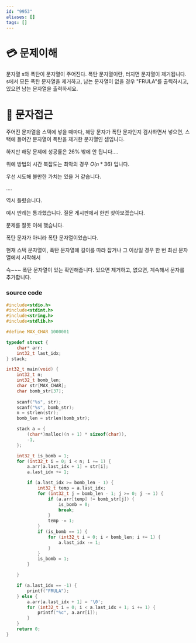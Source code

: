 ```yaml
---
id: "9953"
aliases: []
tags: []
---
```


# 💳 문제이해

문자열 s와 폭탄이 문자열이 주어진다. 폭탄 문자열이란, 터지면 문자열이 제거됩니다.
s에서 모든 폭탄 문자열을 제거하고, 남는 문자열이 없을 경우 "FRULA"를 
출력하시고, 있으면 남는 문자열을 출력하세요.

# 🚥 문자접근

주어진 문자열을 스택에 넣을 때마다, 해당 문자가 폭탄 문자인지 검사하면서
넣으면, 스택에 들어간 문자열이 폭탄을 제거한 문자열인 셈입니다.

하지만 해당 문제에 성공률은 26% 밖에 안 됩니다.... 

위에 방법의 시간 복잡도는 최악의 경우 $O(n * 36)$ 입니다.

우선 시도해 볼만한 가치는 있을 거 같습니다.

....

역시 틀렸습니다.

예시 반례는 통과했습니다. 질문 게시판에서 한번 찾아보겠습니다.

문제를 잘못 이해 했습니다.

폭탄 문자가 아니라 폭탄 문자열이었습니다.

현재 스택 문자열이, 폭탄 문자열에 길이를 따라 잡거나 그 이상일 경우
한 번 최신 문자열에서 시작해서 

슥~~~ 폭탄 문자열이 있는 확인해줍니다. 있으면 제거하고, 없으면, 계속해서
문자를 추가합니다.

### source code
```c
#include<stdio.h>
#include<stdint.h>
#include<string.h>
#include<stdlib.h>

#define MAX_CHAR 1000001

typedef struct {
	char* arr;
	int32_t last_idx;
} stack;

int32_t main(void) {
	int32_t n;
	int32_t bomb_len;
	char str[MAX_CHAR];
	char bomb_str[37];
	
	scanf("%s", str);
	scanf("%s", bomb_str);
	n = strlen(str);
	bomb_len = strlen(bomb_str);

	stack a = {
		(char*)malloc((n + 1) * sizeof(char)),
		-1,
	};

	int32_t is_bomb = 1;
	for (int32_t i = 0; i < n; i += 1) {
		a.arr[a.last_idx + 1] = str[i];
		a.last_idx += 1;

		if (a.last_idx >= bomb_len - 1) {
			int32_t temp = a.last_idx;
			for (int32_t j = bomb_len - 1; j >= 0; j -= 1) {
				if (a.arr[temp] != bomb_str[j]) {
					is_bomb = 0;
					break;
				}
				temp -= 1;
			}
			if (is_bomb == 1) {
				for (int32_t i = 0; i < bomb_len; i += 1) {
					a.last_idx -= 1;
				}
			}
			is_bomb = 1;
		}

	}

	if (a.last_idx == -1) {
		printf("FRULA");
	} else {
		a.arr[a.last_idx + 1] = '\0';
		for (int32_t i = 0; i < a.last_idx + 1; i += 1) {
			printf("%c", a.arr[i]);
		}
	}
	return 0;
}
```
